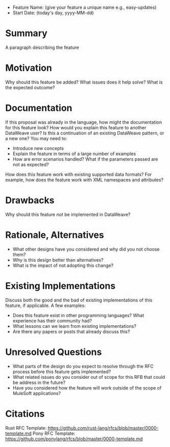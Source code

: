 * Feature Name: (give your feature a unique name e.g., easy-updates)
* Start Date: (today's day, yyyy-MM-dd)

# Summary
[summary]: #summary

A paragraph describing the feature

# Motivation
[motiviation]: #motiviation

Why should this feature be added? What issues does it help solve? What is the expected outcome?

# Documentation
[documentation]: #documentation

If this proposal was already in the language, how might the documentation for this feature look? How would you explain this feature to another DataWeave user? Is this a continuation of an existing DataWeave pattern, or a new one? You may need to:

* Introduce new concepts
* Explain the feature in terms of a large number of examples
* How are error scenarios handled? What if the parameters passed are not as expected?

How does this feature work with existing supported data formats? For example, how does the feature work with XML namespaces and attributes?

# Drawbacks
[drawbacks]: #drawbacks

Why should this feature _not_ be implemented in DataWeave?

# Rationale, Alternatives
[rationale]: #rationale

* What other designs have you considered and why did you not choose them?
* Why is this design better than alternatives?
* What is the impact of not adopting this change?

# Existing Implementations
[existing-implementations]: #existing-implementations

Discuss both the good and the bad of existing implementations of this feature, if applicable. A few examples:

* Does this feature exist in other programming languages? What experience has their community had?
* What lessons can we learn from existing implementations?
* Are there any papers or posts that already discuss this?

# Unresolved Questions
[unresolved-questions]: #unresolved-questions

* What parts of the design do you expect to resolve through the RFC process before this feature gets implemented?
* What related issues do you consider out of scope for this RFB that could be address in the future?
* Have you considered how the feature will work outside of the scope of MuleSoft applications?


# Citations
[citations]: #citations
Rust RFC Template: https://github.com/rust-lang/rfcs/blob/master/0000-template.md
Pony RFC Template: https://github.com/ponylang/rfcs/blob/master/0000-template.md
